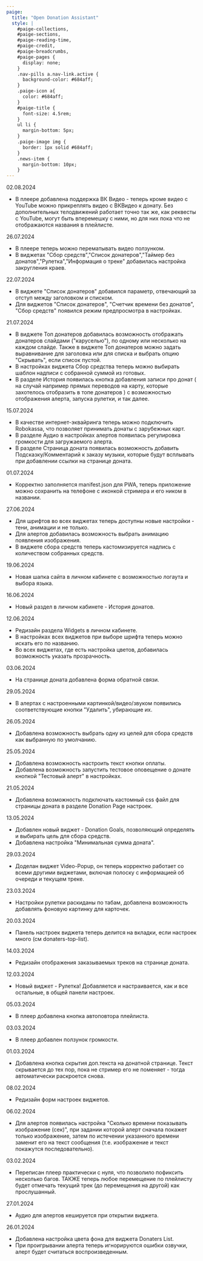 ```yaml
---
paige:
  title: "Open Donation Assistant"
  style: |
    #paige-collections,
    #paige-sections,
    #paige-reading-time,
    #paige-credit,
    #paige-breadcrumbs,
    #paige-pages {
      display: none;
    }
    .nav-pills a.nav-link.active {
      background-color: #684aff;
    }
    .paige-icon a{
      color: #684aff;
    }
    #paige-title {
      font-size: 4.5rem;
    }
    ul li {
      margin-bottom: 5px;
    }
    .paige-image img {
      border: 1px solid #684aff;
    }
    .news-item {
      margin-bottom: 10px;
    }
---
```


<div class="container-fluid">
    <div class="justify-content-center row">
        <div class="news-item">
            <p class="fw-bold text-left">02.08.2024</p>
            <ul>
                <li>
                    В плеере добавлена поддержка ВК Видео - теперь кроме видео с YouTube можно прикреплять видео с ВКВидео к донату. Без дополнительных телодвижений работает точно так же, как реквесты с YouTube, могут быть вперемешку с ними, но  для  них пока что не  отображаются названия в плейлисте.
                </li>
            </ul>
        </div>
        <div class="news-item">
            <p class="fw-bold text-left">26.07.2024</p>
            <ul>
                <li>
                    В плеере теперь можно перематывать видео ползунком.
                </li>
                <li>
                    В виджетах "Сбор средств","Список донатеров","Таймер без донатов","Рулетка","Информация о треке" добавилась настройка закругления краев.
                </li>
            </ul>
        </div>
        <div class="news-item">
            <p class="fw-bold text-left">22.07.2024</p>
            <ul>
                <li>
                    В виджете "Список донатеров" добавился параметр, отвечающий за отступ между заголовком и списком.
                </li>
                <li>
                    Для виджетов "Список донатеров", "Счетчик времени без донатов", "Сбор средств" появился режим предпросмотра в настройках.
                </li>
            </ul>
        </div>
        <div class="news-item">
            <p class="fw-bold text-left">21.07.2024</p>
            <ul>
                <li>
                    В виджете Топ донатеров добавилась возможность отображать донатеров слайдами ("каруселью"), по одному или несколько на каждом слайде. Также в виджете Топ донатеров можно задать выравнивание для заголовка или для списка и выбрать опцию "Скрывать", если список пустой.
                </li>
                <li>
            В настройках виджета Сбор средства теперь можно выбирать шаблон надписи с собранной суммой из готовых.
                </li>
                <li>
            В разделе История появилась кнопка добавления записи про донат ( на случай например прямых переводов на карту, которые захотелось отобразить в топе донатеров ) с возможностью отображения алерта, запуска рулетки, и так далее.
                </li>
            </ul>
        </div>
        <div class="news-item">
            <p class="fw-bold text-left">15.07.2024</p>
            <ul>
                <li>
            В качестве интернет-эквайринга теперь можно  подключить Robokassa, что позволяет принимать донаты с зарубежных карт.
                </li>
                <li>
            В разделе  Аудио в настройках алертов  появилась регулировка громкости для загружаемого алерта.
                </li>
                <li>
            В разделе  Страница доната появилась возможность добавить  Подсказку/Комментарий к заказу музыки, которые  будут всплывать при добавлении ссылки на странице доната.
                </li>
            </ul>
        </div>
        <div class="news-item">
            <p class="fw-bold text-left">01.07.2024</p>
            <ul>
                <li>
            Корректно заполняется manifest.json для PWA, теперь приложение можно сохранить на телефоне с иконкой стримера и его ником в названии.
                </li>
            </ul>
        </div>
        <div class="news-item">
            <p class="fw-bold text-left">27.06.2024</p>
            <ul>
                <li>
                    Для шрифтов во всех виджетах теперь доступны новые настройки - тени, анимации и не только.
                </li>
                <li>
                    Для алертов добавилась возможность выбрать анимацию появления  изображения.
                </li>
                <li>
            В виджете сбора средств теперь кастомизируется надпись с количеством собранных  средств.
                </li>
            </ul>
        </div>
        <div class="news-item">
            <p class="fw-bold text-left">19.06.2024</p>
            <ul>
                <li>
                    Новая шапка сайта в личном кабинете с возможностью логаута и выбора языка.
                </li>
            </ul>
        </div>
        <div class="news-item">
            <p class="fw-bold text-left">16.06.2024</p>
            <ul>
                <li>
                    Новый раздел в личном кабинете - История донатов.
                </li>
            </ul>
        </div>
        <div class="news-item">
            <p class="fw-bold text-left">12.06.2024</p>
            <ul>
                <li>
                    Редизайн раздела Widgets в личном кабинете.
                </li>
                <li>
                    В настройках всех виджетов при выборе шрифта теперь можно искать  его по названию.
                </li>
                <li>
                    Во всех виджетах, где есть настройка цветов, добавилась возможность указать прозрачность.
                </li>
            </ul>
        </div>
        <div class="news-item">
            <p class="fw-bold text-left">03.06.2024</p>
            <ul>
                <li>
                    На странице доната добавлена форма обратной связи.
                </li>
            </ul>
        </div>
        <div class="news-item">
            <p class="fw-bold text-left">29.05.2024</p>
            <ul>
                <li>
                    В алертах с настроенными картинкой/видео/звуком появились соответствующие кнопки "Удалить", убирающие их.
                </li>
            </ul>
        </div>
        <div class="news-item">
            <p class="fw-bold text-left">26.05.2024</p>
            <ul>
                <li>
                    Добавлена возможность выбрать одну из целей для сбора средств как выбранную по умолчанию.
                </li>
            </ul>
        </div>
        <div class="news-item">
            <p class="fw-bold text-left">25.05.2024</p>
            <ul>
                <li>
                    Добавлена возможность настроить текст кнопки оплаты.
                </li>
                <li>
                    Добавлена возможность запустить тестовое оповещение о донате кнопкой "Тестовый алерт" в настройках.
                </li>
            </ul>
        </div>
        <div class="news-item">
            <p class="fw-bold text-left">21.05.2024</p>
            <ul>
                <li>
                    Добавлена возможность подключать кастомный css файл для страницы доната в разделе Donation Page настроек.
                </li>
            </ul>
        </div>
        <div class="news-item">
            <p class="fw-bold text-left">13.05.2024</p>
            <ul>
                <li>
                    Добавлен новый виджет - Donation Goals, позволяющий определять и выбирать цель для сбора средств.
                </li>
                <li>
                    Добавлена настройка "Минимальная сумма доната".
                </li>
            </ul>
        </div>
        <div class="news-item">
            <p class="fw-bold text-left">29.03.2024</p>
            <ul>
                <li>
                    Доделан виджет Video-Popup, он теперь корректно работает со всеми другими виджетами, включая полоску с информацией об очереди и текущем треке.
                </li>
            </ul>
        </div>
        <div class="news-item">
            <p class="fw-bold text-left">23.03.2024</p>
            <ul>
                <li>
                   Настройки рулетки раскиданы по табам, добавлена возможность добавлять фоновую картинку для карточек.
                </li>
            </ul>
        </div>
        <div class="news-item">
            <p class="fw-bold text-left">20.03.2024</p>
            <ul>
                <li>
                    Панель настроек виджета теперь делится на вкладки, если настроек много (см donaters-top-list).
                </li>
            </ul>
        </div>
        <div class="news-item">
            <p class="fw-bold text-left">14.03.2024</p>
            <ul>
                <li>
                    Редизайн отображения заказываемых треков на странице доната.
                </li>
            </ul>
        </div>
        <div class="news-item">
            <p class="fw-bold text-left">12.03.2024</p>
            <ul>
                <li>
                    Новый виджет - Рулетка! Добавляется и настраивается, как и все остальные, в общей панели настроек.
                </li>
            </ul>
        </div>
        <div class="news-item">
            <p class="fw-bold text-left">05.03.2024</p>
            <ul>
                <li>
                    В плеер добавлена кнопка автоповтора плейлиста.
                </li>
            </ul>
        </div>
        <div class="news-item">
            <p class="fw-bold text-left">03.03.2024</p>
            <ul>
                <li>
                    В плеер добавлен ползунок громкости.
                </li>
            </ul>
        </div>
        <div class="news-item">
            <p class="fw-bold text-left">01.03.2024</p>
            <ul>
                <li>
                    Добавлена кнопка скрытия доп.текста на донатной странице. Текст скрывается до тех пор, пока не стример его не поменяет - тогда автоматически раскроется снова.
                </li>
            </ul>
        </div>
        <div class="news-item">
            <p class="fw-bold text-left">08.02.2024</p>
            <ul>
                <li>
                    Редизайн форм настроек виджетов.
                </li>
            </ul>
        </div>
        <div class="news-item">
            <p class="fw-bold text-left">06.02.2024</p>
            <ul>
                <li>
                    Для алертов появилась настройка "Сколько времени показывать изображение (сек)", при задании которой алерт сначала покажет только изображение, затем по истечении указанного времени заменит его на текст сообщения (т.е. изображение и текст покажутся последовательно).
                </li>
            </ul>
        </div>
        <div class="news-item">
            <p class="fw-bold text-left">03.02.2024</p>
            <ul>
                <li>
                    Переписан плеер практически с нуля, что позволило пофиксить несколько багов. ТАКЖЕ теперь любое перемещение по плейлисту будет отмечать текущий трек (до перемещения на другой) как прослушанный.
                </li>
            </ul>
        </div>
        <div class="news-item">
            <p class="fw-bold text-left">27.01.2024</p>
            <ul>
                <li>
                    Аудио для алертов кешируется при открытии виджета.
                </li>
            </ul>
        </div>
        <div class="news-item">
            <p class="fw-bold text-left">26.01.2024</p>
            <ul>
                <li>
                    Добавлена настройка цвета фона для виджета Donaters List.
                </li>
                <li>
                    При проигрывании алерта теперь игнорируются ошибки озвучки,
                    алерт будет считаться воспроизведенным.
                </li>
            </ul>
        </div>
    </div>
</div>
